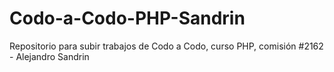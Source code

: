 # Codo-a-Codo-PHP-Sandrin
Repositorio para subir trabajos de Codo a Codo, curso PHP, comisión #2162 - Alejandro Sandrin
